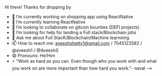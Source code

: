 Hi there! Thanks for dropping by

- 🔭 I’m currently working on shopping app using ReactNative
- 🌱 I’m currently learning ReactNative
- 👯 I’m looking to collaborate on gitcoin bounties (DEFI projects)
- 🤔 I’m looking for help for landing a Full stack/Blockchain jobs
- 💬 Ask me about Full StacK/Blockchain/Machine learnning
- 📫 How to reach me: aveeshshetty1@gmail.com / 7045122582 / @aveesh1 / @AveeshS 
- 😄 Pronouns: He/Him
- ⚡ "Work as hard as you can. Even though who you work with and what you work on are more important than how hard you work."- naval
-->
